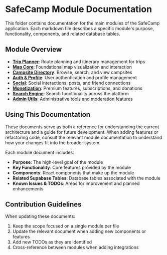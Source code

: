 
# SafeCamp Module Documentation

This folder contains documentation for the main modules of the SafeCamp application. Each markdown file describes a specific module's purpose, functionality, components, and related database tables.

## Module Overview

- **[Trip Planner](trip-planner.md)**: Route planning and itinerary management for trips
- **[Map Core](map-core.md)**: Foundational map visualization and interaction
- **[Campsite Directory](campsite-directory.md)**: Browse, search, and view campsites
- **[Auth & Profile](auth-profile.md)**: User authentication and profile management
- **[Social](social.md)**: Social interactions, posts, and friend connections
- **[Monetization](monetization.md)**: Premium features, subscriptions, and donations
- **[Search Engine](search-engine.md)**: Search functionality across the platform
- **[Admin Utils](admin-utils.md)**: Administrative tools and moderation features

## Using This Documentation

These documents serve as both a reference for understanding the current architecture and a guide for future development. When adding features or refactoring code, consult the relevant module documentation to understand how your changes fit into the broader system.

Each module document includes:
- **Purpose**: The high-level goal of the module
- **Key Functionality**: Core features provided by the module
- **Components**: React components that make up the module
- **Related Supabase Tables**: Database tables associated with the module
- **Known Issues & TODOs**: Areas for improvement and planned enhancements

## Contribution Guidelines

When updating these documents:
1. Keep the scope focused on a single module per file
2. Update the relevant document when adding new components or features
3. Add new TODOs as they are identified
4. Cross-reference between modules when adding integrations
